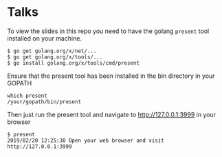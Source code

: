 # Talks

To view the slides in this repo you need to have the golang `present` tool installed on your machine.

```
$ go get golang.org/x/net/...
$ go get golang.org/x/tools/...
$ go install golang.org/x/tools/cmd/present
```

Ensure that the present tool has been installed in the bin directory in your GOPATH
```
which present
/your/gopath/bin/present
```

Then just run the present tool and navigate to http://127.0.0.1:3999 in your browser
```
$ present
2019/02/20 12:25:30 Open your web browser and visit http://127.0.0.1:3999
```

